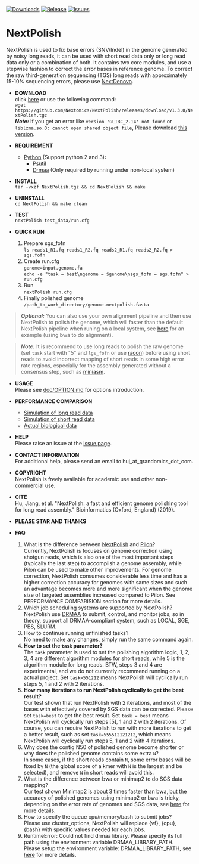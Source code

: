 [![Downloads](https://img.shields.io/github/downloads/Nextomics/NextPolish/total?logo=github)](https://github.com/Nextomics/NextPolish/releases/download/v1.3.0/NextPolish.tgz)
[![Release](https://img.shields.io/github/release/Nextomics/NextPolish.svg)](https://github.com/Nextomics/NextPolish/releases)
[![Issues](https://img.shields.io/github/issues/Nextomics/NextPolish.svg)](https://github.com/Nextomics/NextPolish/issues)

# NextPolish
NextPolish is used to fix base errors (SNV/Indel) in the genome generated by noisy long reads, it can be used with short read data only or long read data only or a combination of both. It contains two core modules, and use a stepwise fashion to correct the error bases in reference genome. To correct the raw third-generation sequencing (TGS) long reads with approximately 15-10% sequencing errors, please use [NextDenovo](https://github.com/Nextomics/NextDenovo).

* **DOWNLOAD**  
click [here](https://github.com/Nextomics/NextPolish/releases/download/v1.3.0/NextPolish.tgz) or use the following command:  
`wget https://github.com/Nextomics/NextPolish/releases/download/v1.3.0/NextPolish.tgz`  
***Note:*** If you get an error like `version 'GLIBC_2.14' not found` or `liblzma.so.0: cannot open shared object file`, Please download [this version](https://github.com/Nextomics/NextPolish/releases/download/v1.3.0/NextPolish-CentOS6.9.tgz).

* **REQUIREMENT**  
	* [Python](https://www.python.org/download/releases/) (Support python 2 and 3):
		* [Psutil](https://psutil.readthedocs.io/en/latest/)
		* [Drmaa](https://github.com/pygridtools/drmaa-python) (Only required by running under non-local system)

* **INSTALL**  
`tar -vxzf NextPolish.tgz && cd NextPolish && make`

* **UNINSTALL**  
`cd NextPolish && make clean`

* **TEST**  
	`nextPolish test_data/run.cfg`

* **QUICK RUN**  
	1. Prepare sgs_fofn  
	`ls reads1_R1.fq reads1_R2.fq reads2_R1.fq reads2_R2.fq > sgs.fofn`
	2. Create run.cfg  
	`genome=input.genome.fa`  
	`echo -e "task = best\ngenome = $genome\nsgs_fofn = sgs.fofn" > run.cfg`
	3. Run  
	`nextPolish run.cfg`
	4. Finally polished genome  
	`/path_to_work_directory/genome.nextpolish.fasta`  

>***Optional:*** You can also use your own alignment pipeline and then use NextPolish to polish the genome, which will faster than the default NextPolish pipeline when runing on a local system, see [here](./doc/bwa.sh) for an example (using bwa to do alignment).

>***Note:*** It is recommend to use long reads to polish the raw genome (set `task` start with "5" and `lgs_fofn` or use [racon](https://github.com/isovic/racon)) before using short reads to avoid incorrect mapping of short reads in some high error rate regions, especially for the assembly generated without a consensus step, such as [miniasm](https://github.com/lh3/miniasm).

* **USAGE**    
Please see [doc/OPTION.md](doc/OPTION.md) for options introduction.

* **PERFORMANCE COMPARISON**
	+ [Simulation of long read data](./doc/TEST3.md) 
	+ [Simulation of short read data](./doc/TEST1.md)
	+ [Actual biological data](./doc/TEST2.md)

* **HELP**   
Please raise an issue at the [issue page](https://github.com/Nextomics/NextPolish/issues/new/choose).

* **CONTACT INFORMATION**    
For additional help, please send an email to huj_at_grandomics_dot_com.

* **COPYRIGHT**    
NextPolish is freely available for academic use and other non-commercial use. 

* **CITE**    
Hu, Jiang, et al. "NextPolish: a fast and efficient genome polishing tool for long read assembly." Bioinformatics (Oxford, England) (2019).

* **PLEASE STAR AND THANKS**    

* **FAQ**  
	1. What is the difference between [NextPolish](https://github.com/Nextomics/NextPolish) and [Pilon](https://github.com/broadinstitute/pilon)?  
	Currently, NextPolish is focuses on genome correction using shotgun reads, which is also one of the most important steps (typically the last step) to accomplish a genome assembly, while Pilon can be used to make other improvements. For genome correction, NextPolish consumes considerable less time and has a higher correction accuracy for genomes with same sizes and such an advantage becomes more and more significant when the genome size of targeted assemblies increased compared to Pilon. See PERFORMANCE COMPARISION section for more details.
	2. Which job scheduling systems are supported by NextPolish?  
	NextPolish use [DRMAA](https://en.wikipedia.org/wiki/DRMAA) to submit, control, and monitor jobs, so in theory, support all DRMAA-compliant system, such as LOCAL, SGE, PBS, SLURM.
	3. How to continue running unfinished tasks?  
	No need to make any changes, simply run the same command again.
	4. **How to set the `task` parameter?**  
	The `task` parameter is used to set the polishing algorithm logic, 1, 2, 3, 4 are different algorithm modules for short reads, while 5 is the algorithm module for long reads. BTW, steps 3 and 4 are experimental, and we do not currently recommend running on a actual project. Set `task=551212` means NextPolish will cyclically run steps 5, 1 and 2 with 2 iterations. 
	5. **How many iterations to run NextPolish cyclically to get the best result?**  
	Our test shown that run NextPolish with 2 iterations, and most of the bases with effectively covered by SGS data can be corrected. Please set `task=best` to get the best result. Set `task = best` means NextPolish will cyclically run steps [5], 1 and 2 with 2 iterations. Of course, you can require NextPolish to run with more iterations to get a better result, such as set `task=555512121212`, which means NextPolish will cyclically run steps 5, 1 and 2 with 4 iterations.
	6. Why does the contig N50 of polished genome become shorter or why does the polished genome contains some extra `N`?  
	In some cases, if the short reads contain `N`, some error bases will be fixed by `N` (the global score of a kmer with `N` is the largest and be selected), and remove `N` in short reads will avoid this.  
	7. What is the difference between bwa or minimap2 to do SGS data mapping?  
	Our test shown Minimap2 is about 3 times faster than bwa, but the accuracy of polished genomes using minimap2 or bwa is tricky, depending on the error rate of genomes and SGS data, see [here](https://lh3.github.io/2018/04/02/minimap2-and-the-future-of-bwa) for more details.
	8. How to specify the queue cpu/memory/bash to submit jobs?  
	Please use cluster_options, NextPolish will replace {vf}, {cpu}, {bash} with specific values needed for each jobs.
	9. RuntimeError: Could not find drmaa library.  Please specify its full path using the environment variable DRMAA_LIBRARY_PATH.   
	Please setup the environment variable: DRMAA_LIBRARY_PATH, see [here](https://github.com/pygridtools/drmaa-python) for more details. 
<!-- 	10. OSError: /path/lib64/libc.so.6: version `GLIBC_2.14' not found (required by /path/NextPolish/lib/calgs.so).  
	Please download [this version](https://github.com/Nextomics/NextPolish/releases/download/v1.3.0/NextPolish-CentOS6.9.tgz) and try again. -->

